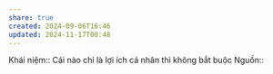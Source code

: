 ```yaml
---
share: true
created: 2024-09-06T16:46
updated: 2024-11-17T00:48
---
```

Khái niệm:: 
Cái nào chỉ là lợi ích cá nhân thì không bắt buộc
Nguồn:: 
